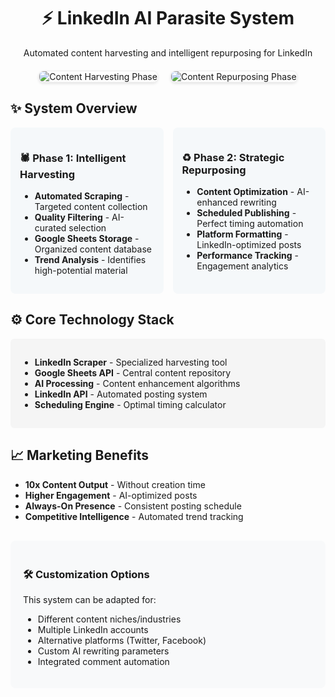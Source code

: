 <div align="center">
  <h1>⚡ LinkedIn AI Parasite System</h1>
  <p>Automated content harvesting and intelligent repurposing for LinkedIn</p>
  
  <div style="display: flex; justify-content: center; gap: 20px; margin: 20px 0; flex-wrap: wrap;">
    <img src="1. LinkedIn Scraping System—Scrape & Add to Sheet.png" alt="Content Harvesting Phase" style="max-width: 45%; border: 1px solid #eee; border-radius: 8px; box-shadow: 0 2px 4px rgba(0,0,0,0.1);">
    <img src="2. LinkedIn Scraping System—Post From Scheduled Database.png" alt="Content Repurposing Phase" style="max-width: 45%; border: 1px solid #eee; border-radius: 8px; box-shadow: 0 2px 4px rgba(0,0,0,0.1);">
  </div>
</div>

<div style="max-width: 800px; margin: 0 auto;">
  <h2>✨ System Overview</h2>
  
  <div style="display: grid; grid-template-columns: repeat(2, 1fr); gap: 15px; margin-bottom: 20px;">
    <div style="background: #f5f8fa; padding: 15px; border-radius: 8px;">
      <h3>🕷️ Phase 1: Intelligent Harvesting</h3>
      <ul>
        <li><strong>Automated Scraping</strong> - Targeted content collection</li>
        <li><strong>Quality Filtering</strong> - AI-curated selection</li>
        <li><strong>Google Sheets Storage</strong> - Organized content database</li>
        <li><strong>Trend Analysis</strong> - Identifies high-potential material</li>
      </ul>
    </div>
    <div style="background: #f5f8fa; padding: 15px; border-radius: 8px;">
      <h3>♻️ Phase 2: Strategic Repurposing</h3>
      <ul>
        <li><strong>Content Optimization</strong> - AI-enhanced rewriting</li>
        <li><strong>Scheduled Publishing</strong> - Perfect timing automation</li>
        <li><strong>Platform Formatting</strong> - LinkedIn-optimized posts</li>
        <li><strong>Performance Tracking</strong> - Engagement analytics</li>
      </ul>
    </div>
  </div>

  <h2>⚙️ Core Technology Stack</h2>
  <div style="background-color: #f5f5f5; padding: 15px; border-radius: 6px;">
    <ul>
      <li><strong>LinkedIn Scraper</strong> - Specialized harvesting tool</li>
      <li><strong>Google Sheets API</strong> - Central content repository</li>
      <li><strong>AI Processing</strong> - Content enhancement algorithms</li>
      <li><strong>LinkedIn API</strong> - Automated posting system</li>
      <li><strong>Scheduling Engine</strong> - Optimal timing calculator</li>
    </ul>
  </div>

  <h2>📈 Marketing Benefits</h2>
  <ul>
    <li><strong>10x Content Output</strong> - Without creation time</li>
    <li><strong>Higher Engagement</strong> - AI-optimized posts</li>
    <li><strong>Always-On Presence</strong> - Consistent posting schedule</li>
    <li><strong>Competitive Intelligence</strong> - Automated trend tracking</li>
  </ul>

  <div style="background-color: #f8f9fa; padding: 20px; border-radius: 8px; margin-top: 30px;">
    <h3>🛠️ Customization Options</h3>
    <p>This system can be adapted for:</p>
    <ul>
      <li>Different content niches/industries</li>
      <li>Multiple LinkedIn accounts</li>
      <li>Alternative platforms (Twitter, Facebook)</li>
      <li>Custom AI rewriting parameters</li>
      <li>Integrated comment automation</li>
    </ul>
  </div>
</div>
